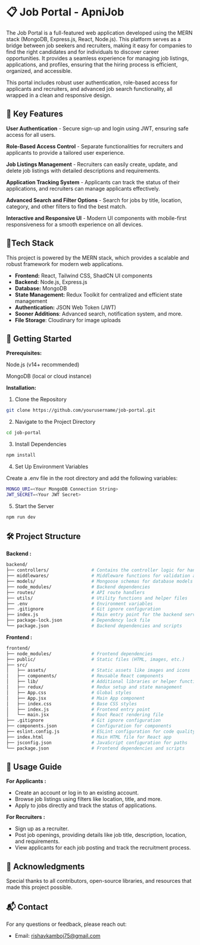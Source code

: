 
# 📋 Job Portal - ApniJob

The Job Portal is a full-featured web application developed using the MERN stack (MongoDB, Express.js, React, Node.js). This platform serves as a bridge between job seekers and recruiters, making it easy for companies to find the right candidates and for individuals to discover career opportunities. It provides a seamless experience for managing job listings, applications, and profiles, ensuring that the hiring process is efficient, organized, and accessible.

This portal includes robust user authentication, role-based access for applicants and recruiters, and advanced job search functionality, all wrapped in a clean and responsive design.




## 🎯 Key Features

**User Authentication** - Secure sign-up and login using JWT, ensuring safe access for all users.

**Role-Based Access Control** - Separate functionalities for recruiters and applicants to provide a tailored user experience.

**Job Listings Management** - Recruiters can easily create, update, and delete job listings with detailed descriptions and requirements.

**Application Tracking System** - Applicants can track the status of their applications, and recruiters can manage applicants effectively.

**Advanced Search and Filter Options** - Search for jobs by title, location, category, and other filters to find the best match.

**Interactive and Responsive UI** - Modern UI components with mobile-first responsiveness for a smooth experience on all devices.
## 📐Tech Stack

This project is powered by the MERN stack, which provides a scalable and robust framework for modern web applications.


* **Frontend:**	React, Tailwind CSS, ShadCN UI components
* **Backend:**	Node.js, Express.js
* **Database:**	MongoDB
* **State Management:**	Redux Toolkit for centralized and efficient state management
* **Authentication:**	JSON Web Token (JWT)
* **Sooner Additions**: Advanced search, notification system, and more.
* **File Storage**: Cloudinary for image uploads





## 🚀 Getting Started
**Prerequisites:**

Node.js (v14+ recommended)

MongoDB (local or cloud instance)

**Installation:**

1. Clone the Repository

```bash
git clone https://github.com/yourusername/job-portal.git

```
2. Navigate to the Project Directory

```bash
cd job-portal

```

3. Install Dependencies

```bash
npm install

```
4. Set Up Environment Variables

Create a .env file in the root directory and add the following variables:

```bash
MONGO_URI=<Your MongoDB Connection String>
JWT_SECRET=<Your JWT Secret>

```
5. Start the Server

```bash
npm run dev

```




    
## 🛠️ Project Structure
**Backend :**
```bash
backend/
├── controllers/                # Contains the controller logic for handling requests
├── middlewares/                # Middleware functions for validation and authentication
├── models/                     # Mongoose schemas for database models
├── node_modules/               # Backend dependencies
├── routes/                     # API route handlers
├── utils/                      # Utility functions and helper files
├── .env                        # Environment variables
├── .gitignore                  # Git ignore configuration
├── index.js                    # Main entry point for the backend server
├── package-lock.json           # Dependency lock file
└── package.json                # Backend dependencies and scripts

```
**Frontend :**
```bash
frontend/
├── node_modules/               # Frontend dependencies
├── public/                     # Static files (HTML, images, etc.)
├── src/
│   ├── assets/                 # Static assets like images and icons
│   ├── components/             # Reusable React components
│   ├── lib/                    # Additional libraries or helper functions
│   ├── redux/                  # Redux setup and state management
│   ├── App.css                 # Global styles
│   ├── App.jsx                 # Main App component
│   ├── index.css               # Base CSS styles
│   ├── index.js                # Frontend entry point
│   └── main.jsx                # Root React rendering file
├── .gitignore                  # Git ignore configuration
├── components.json             # Configuration for components
├── eslint.config.js            # ESLint configuration for code quality
├── index.html                  # Main HTML file for React app
├── jsconfig.json               # JavaScript configuration for paths
└── package.json                # Frontend dependencies and scripts

```
## 🌟 Usage Guide

 **For Applicants :**

* Create an account or log in to an existing account.
* Browse job listings using filters like location, title, and more.
* Apply to jobs directly and track the status of applications.

**For Recruiters :**
* Sign up as a recruiter.
* Post job openings, providing details like job title, description, location, and requirements.
* View applicants for each job posting and track the recruitment process.






## 🙏 Acknowledgments


Special thanks to all contributors, open-source libraries, and resources that made this project possible.


## 📬 Contact

For any questions or feedback, please reach out:

* Email: rishavkamboj75@gmail.com
